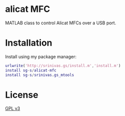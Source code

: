 # alicat MFC 

MATLAB class to control Alicat MFCs over a USB port. 

# Installation 


Install using my package manager:

```matlab
urlwrite('http://srinivas.gs/install.m','install.m')
install sg-s/alicat-mfc
install sg-s/srinivas.gs_mtools 
```

# License 

[GPL v3](http://gplv3.fsf.org/)